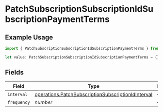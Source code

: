 # PatchSubscriptionSubscriptionIdSubscriptionPaymentTerms

## Example Usage

```typescript
import { PatchSubscriptionSubscriptionIdSubscriptionPaymentTerms } from "jani-payments/models/operations";

let value: PatchSubscriptionSubscriptionIdSubscriptionPaymentTerms = {};
```

## Fields

| Field                                                                                                                    | Type                                                                                                                     | Required                                                                                                                 | Description                                                                                                              |
| ------------------------------------------------------------------------------------------------------------------------ | ------------------------------------------------------------------------------------------------------------------------ | ------------------------------------------------------------------------------------------------------------------------ | ------------------------------------------------------------------------------------------------------------------------ |
| `interval`                                                                                                               | [operations.PatchSubscriptionSubscriptionIdInterval](../../models/operations/patchsubscriptionsubscriptionidinterval.md) | :heavy_minus_sign:                                                                                                       | N/A                                                                                                                      |
| `frequency`                                                                                                              | *number*                                                                                                                 | :heavy_minus_sign:                                                                                                       | N/A                                                                                                                      |